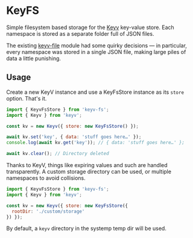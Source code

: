 # KeyFS

Simple filesystem based storage for the [Keyv](https://keyv.org) key-value store. Each namespace is stored as a separate folder full of JSON files.

The existing [keyv-file](https://github.com/zaaack/keyv-file) module had some quirky decisions — in particular, every namespace was stored in a single JSON file, making large piles of data a little punishing.

## Usage

Create a new KeyV instance and use a KeyFsStore instance as its `store` option. That's it.

```js
import { KeyvFsStore } from 'keyv-fs';
import { Keyv } from 'keyv';

const kv = new Keyv({ store: new KeyFsStore() });

await kv.set('key', { data: 'stuff goes here…' });
console.log(await kv.get('key')); // { data: 'stuff goes here…' };

await kv.clear(); // Directory deleted
```

Thanks to KeyV, things like expiring values and such are handled transparently. A custom storage directory can be used, or multiple namespaces to avoid collisions.

```js
import { KeyvFsStore } from 'keyv-fs';
import { Keyv } from 'keyv';

const kv = new Keyv({ store: new KeyFsStore({
  rootDir: './custom/storage'
}) });
```

By default, a `keyv` directory in the systemp temp dir will be used.
